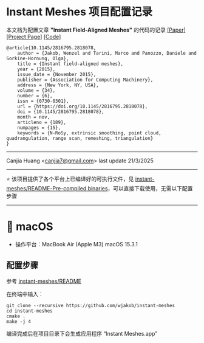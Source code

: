 # Instant Meshes 项目配置记录

本文档为配置文章 **"Instant Field-Aligned Meshes"** 的代码的记录 [[Paper]](https://dl.acm.org/doi/10.1145/2816795.2818078) [[Project Page]](https://igl.ethz.ch/projects/instant-meshes/) [[Code]](https://github.com/wjakob/instant-meshes)

```
@article{10.1145/2816795.2818078,
    author = {Jakob, Wenzel and Tarini, Marco and Panozzo, Daniele and Sorkine-Hornung, Olga},
    title = {Instant field-aligned meshes},
    year = {2015},
    issue_date = {November 2015},
    publisher = {Association for Computing Machinery},
    address = {New York, NY, USA},
    volume = {34},
    number = {6},
    issn = {0730-0301},
    url = {https://doi.org/10.1145/2816795.2818078},
    doi = {10.1145/2816795.2818078},
    month = nov,
    articleno = {189},
    numpages = {15},
    keywords = {N-RoSy, extrinsic smoothing, point cloud, quadrangulation, range scan, remeshing, triangulation}
}
```

---

Canjia Huang <<canjia7@gmail.com>> last update 21/3/2025

---

:star: 该项目提供了各个平台上已编译好的可执行文件，见 [instant-meshes/README-Pre-compiled binaries](https://github.com/wjakob/instant-meshes?tab=readme-ov-file#pre-compiled-binaries)，可以直接下载使用，无需以下配置步骤

---

# :apple: macOS

- 操作平台：MacBook Air (Apple M3) macOS 15.3.1

## 配置步骤

参考 [instant-meshes/README](https://github.com/wjakob/instant-meshes/blob/master/README.md)

在终端中输入：

```
git clone --recursive https://github.com/wjakob/instant-meshes
cd instant-meshes
cmake .
make -j 4
```

编译完成后在项目目录下会生成应用程序 “Instant Meshes.app”
